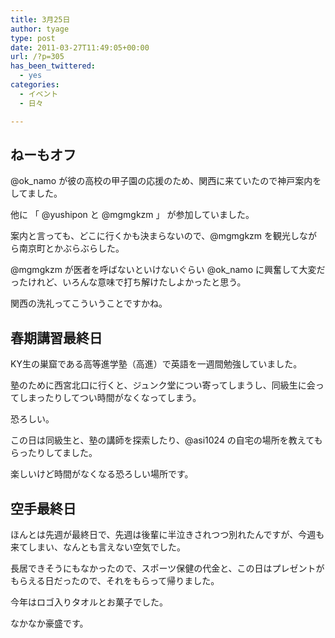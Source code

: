 ```yaml
---
title: 3月25日
author: tyage
type: post
date: 2011-03-27T11:49:05+00:00
url: /?p=305
has_been_twittered:
  - yes
categories:
  - イベント
  - 日々

---
```

<h2>ねーもオフ</h2>
<p>@ok_namo が彼の高校の甲子園の応援のため、関西に来ていたので神戸案内をしてました。</p>
<p>他に 「 @yushipon と @mgmgkzm 」 が参加していました。</p>
<p>案内と言っても、どこに行くかも決まらないので、@mgmgkzm を観光しながら南京町とかぶらぶらした。</p>
<p>@mgmgkzm が医者を呼ばないといけないぐらい @ok_namo に興奮して大変だったけれど、いろんな意味で打ち解けたしよかったと思う。</p>
<p>関西の洗礼ってこういうことですかね。</p>
<h2>春期講習最終日</h2>
<p>KY生の巣窟である高等進学塾（高進）で英語を一週間勉強していました。</p>
<p>塾のために西宮北口に行くと、ジュンク堂につい寄ってしまうし、同級生に会ってしまったりしてつい時間がなくなってしまう。</p>
<p>恐ろしい。</p>
<p>この日は同級生と、塾の講師を探索したり、@asi1024 の自宅の場所を教えてもらったりしてました。</p>
<p>楽しいけど時間がなくなる恐ろしい場所です。</p>
<h2>空手最終日</h2>
<p>ほんとは先週が最終日で、先週は後輩に半泣きされつつ別れたんですが、今週も来てしまい、なんとも言えない空気でした。</p>
<p>長居できそうにもなかったので、スポーツ保健の代金と、この日はプレゼントがもらえる日だったので、それをもらって帰りました。</p>
<p>今年はロゴ入りタオルとお菓子でした。</p>
<p>なかなか豪盛です。</p>
